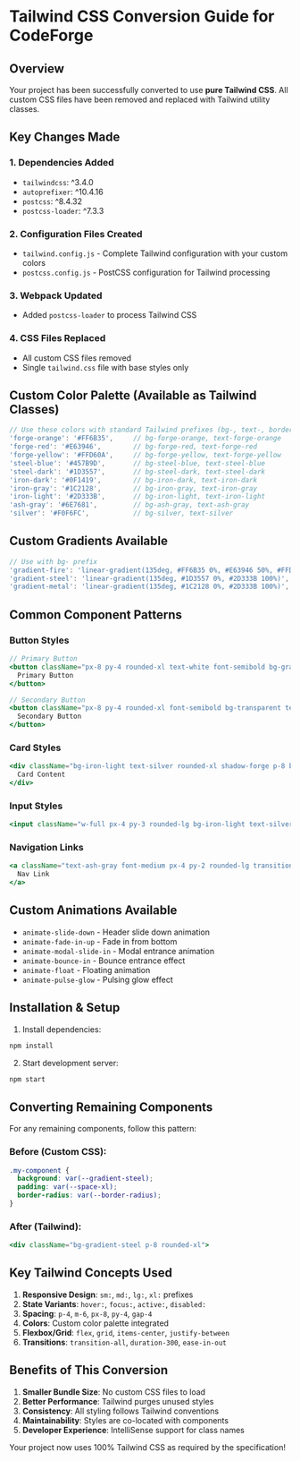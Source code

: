 # Tailwind CSS Conversion Guide for CodeForge

## Overview
Your project has been successfully converted to use **pure Tailwind CSS**. All custom CSS files have been removed and replaced with Tailwind utility classes.

## Key Changes Made

### 1. Dependencies Added
- `tailwindcss`: ^3.4.0
- `autoprefixer`: ^10.4.16
- `postcss`: ^8.4.32
- `postcss-loader`: ^7.3.3

### 2. Configuration Files Created
- `tailwind.config.js` - Complete Tailwind configuration with your custom colors
- `postcss.config.js` - PostCSS configuration for Tailwind processing

### 3. Webpack Updated
- Added `postcss-loader` to process Tailwind CSS

### 4. CSS Files Replaced
- All custom CSS files removed
- Single `tailwind.css` file with base styles only

## Custom Color Palette (Available as Tailwind Classes)

```javascript
// Use these colors with standard Tailwind prefixes (bg-, text-, border-, etc.)
'forge-orange': '#FF6B35',     // bg-forge-orange, text-forge-orange
'forge-red': '#E63946',        // bg-forge-red, text-forge-red  
'forge-yellow': '#FFD60A',     // bg-forge-yellow, text-forge-yellow
'steel-blue': '#457B9D',       // bg-steel-blue, text-steel-blue
'steel-dark': '#1D3557',       // bg-steel-dark, text-steel-dark
'iron-dark': '#0F1419',        // bg-iron-dark, text-iron-dark
'iron-gray': '#1C2128',        // bg-iron-gray, text-iron-gray
'iron-light': '#2D333B',       // bg-iron-light, text-iron-light
'ash-gray': '#6E7681',         // bg-ash-gray, text-ash-gray
'silver': '#F0F6FC',           // bg-silver, text-silver
```

## Custom Gradients Available

```javascript
// Use with bg- prefix
'gradient-fire': 'linear-gradient(135deg, #FF6B35 0%, #E63946 50%, #FFD60A 100%)',
'gradient-steel': 'linear-gradient(135deg, #1D3557 0%, #2D333B 100%)',
'gradient-metal': 'linear-gradient(135deg, #1C2128 0%, #2D333B 100%)',
```

## Common Component Patterns

### Button Styles
```jsx
// Primary Button
<button className="px-8 py-4 rounded-xl text-white font-semibold bg-gradient-fire shadow-forge transition-all duration-300 hover:shadow-forge-hover hover:-translate-y-1 hover:scale-105 active:scale-95">
  Primary Button
</button>

// Secondary Button  
<button className="px-8 py-4 rounded-xl font-semibold bg-transparent text-forge-orange border-2 border-forge-orange transition-all duration-300 hover:bg-forge-orange hover:text-white hover:-translate-y-0.5">
  Secondary Button
</button>
```

### Card Styles
```jsx
<div className="bg-iron-light text-silver rounded-xl shadow-forge p-8 border-2 border-steel-blue transition-all duration-300 hover:shadow-forge-hover hover:-translate-y-2 hover:border-forge-orange hover:bg-iron-gray">
  Card Content
</div>
```

### Input Styles
```jsx
<input className="w-full px-4 py-3 rounded-lg bg-iron-light text-silver border border-ash-gray focus:border-forge-orange focus:outline-none focus:ring-4 focus:ring-forge-orange/20 transition-all duration-300 placeholder-ash-gray" />
```

### Navigation Links
```jsx
<a className="text-ash-gray font-medium px-4 py-2 rounded-lg transition-all duration-300 hover:text-forge-yellow hover:bg-forge-orange/10 hover:-translate-y-0.5">
  Nav Link
</a>
```

## Custom Animations Available

- `animate-slide-down` - Header slide down animation
- `animate-fade-in-up` - Fade in from bottom
- `animate-modal-slide-in` - Modal entrance animation
- `animate-bounce-in` - Bounce entrance effect
- `animate-float` - Floating animation
- `animate-pulse-glow` - Pulsing glow effect

## Installation & Setup

1. Install dependencies:
```bash
npm install
```

2. Start development server:
```bash
npm start
```

## Converting Remaining Components

For any remaining components, follow this pattern:

### Before (Custom CSS):
```css
.my-component {
  background: var(--gradient-steel);
  padding: var(--space-xl);
  border-radius: var(--border-radius);
}
```

### After (Tailwind):
```jsx
<div className="bg-gradient-steel p-8 rounded-xl">
```

## Key Tailwind Concepts Used

1. **Responsive Design**: `sm:`, `md:`, `lg:`, `xl:` prefixes
2. **State Variants**: `hover:`, `focus:`, `active:`, `disabled:`
3. **Spacing**: `p-4`, `m-6`, `px-8`, `py-4`, `gap-4`
4. **Colors**: Custom color palette integrated
5. **Flexbox/Grid**: `flex`, `grid`, `items-center`, `justify-between`
6. **Transitions**: `transition-all`, `duration-300`, `ease-in-out`

## Benefits of This Conversion

1. **Smaller Bundle Size**: No custom CSS files to load
2. **Better Performance**: Tailwind purges unused styles
3. **Consistency**: All styling follows Tailwind conventions
4. **Maintainability**: Styles are co-located with components
5. **Developer Experience**: IntelliSense support for class names

Your project now uses 100% Tailwind CSS as required by the specification!